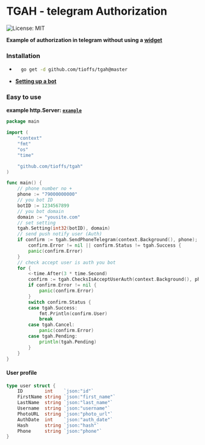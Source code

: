# TGAH - telegram Authorization
<a href="https://opensource.org/licenses/MIT" style="text-decoration: none">
<img src="https://img.shields.io/badge/License-MIT-yellow.svg?style=flat-square" alt="License: MIT">
</a>

**Example of authorization in telegram without using a [widget](https://core.telegram.org/widgets/login)**

### Installation
- ```bash
    go get -d github.com/tioffs/tgah@master
    ```
- **[Setting up a bot](https://core.telegram.org/widgets/login#setting-up-a-bot)**
### Easy to use
**example http.Server: [`example`](./example)**

```go
package main

import (
	"context"
	"fmt"
	"os"
	"time"

	"github.com/tioffs/tgah"
)

func main() {
	// phone number no +
	phone := "79000000000"
	// you bot ID
	botID := 1234567899
	// you bot domain
	domain := "yousite.com"
	// set setting
	tgah.Setting(int32(botID), domain)
	// send push notify user (Auth)
	if confirm := tgah.SendPhoneTelegram(context.Background(), phone);
		confirm.Error != nil || confirm.Status != tgah.Success {
		panic(confirm.Error)
	}
	// check accept user is auth you bot
	for {
		<-time.After(3 * time.Second)
		confirm := tgah.ChecksIsAcceptUserAuth(context.Background(), phone)
		if confirm.Error != nil {
			panic(confirm.Error)
		}
		switch confirm.Status {
		case tgah.Success:
			fmt.Println(confirm.User)
			break
		case tgah.Cancel:
			panic(confirm.Error)
		case tgah.Pending:
			println(tgah.Pending)
		}
	}
}
```

#### User profile
```go
type user struct {
    ID        int    `json:"id"`
    FirstName string `json:"first_name"`
    LastName  string `json:"last_name"`
    Username  string `json:"username"`
    PhotoURL  string `json:"photo_url"`
    AuthDate  int    `json:"auth_date"`
    Hash      string `json:"hash"`
    Phone     string `json:"phone"`
}
```
